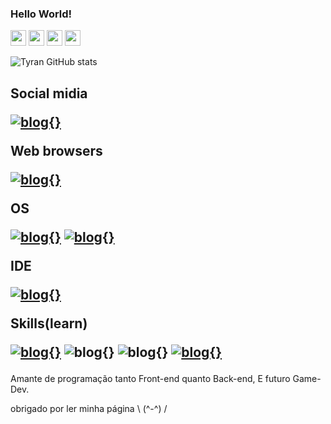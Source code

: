 
### Hello World!

<img src="https://cdn.jsdelivr.net/gh/devicons/devicon/icons/html5/html5-plain-wordmark.svg" width="25" height="25"/>
<img src="https://cdn.jsdelivr.net/gh/devicons/devicon/icons/css3/css3-plain-wordmark.svg" width="25" height="25"/>
<img src="https://cdn.jsdelivr.net/gh/devicons/devicon/icons/java/java-original.svg" width="25" height="25"/>
<img src="https://cdn.jsdelivr.net/gh/devicons/devicon/icons/python/python-original.svg" width="25" height="25"/>

![Tyran GitHub stats](https://github-readme-stats.vercel.app/api?username=Tyran15&show_icons=true&theme=tokyonight)          

<h2>
Social midia 

[![blog{}](https://img.shields.io/badge/Reddit-FF4500?style=for-the-badge&logo=reddit&logoColor=white)](https://www.reddit.com/user/Mateus_henri)

Web browsers

[![blog{}](https://img.shields.io/badge/Firefox_Browser-FF7139?style=for-the-badge&logo=Firefox-Browser&logoColor=white)](https://www.mozilla.org/pt-BR/firefox/new/)

OS

[![blog{}](https://img.shields.io/badge/manjaro-35BF5C?style=for-the-badge&logo=manjaro&logoColor=white)](https://manjaro.org/)
[![blog{}](https://img.shields.io/badge/Windows-0078D6?style=for-the-badge&logo=windows&logoColor=white)](https://www.microsoft.com/pt-br/software-download/windows10ISO)

IDE

[![blog{}](https://img.shields.io/badge/Visual_Studio_Code-0078D4?style=for-the-badge&logo=visual%20studio%20code&logoColor=white)](https://code.visualstudio.com/)

Skills(learn)

[![blog{}](https://img.shields.io/badge/Python-3776AB?style=for-the-badge&logo=python&logoColor=white)](https://www.python.org/)
![blog{}](https://img.shields.io/badge/HTML5-E34F26?style=for-the-badge&logo=html5&logoColor=white)
![blog{}](https://img.shields.io/badge/CSS3-1572B6?style=for-the-badge&logo=css3&logoColor=white)
[![blog{}](https://img.shields.io/badge/Java-ED8B00?style=for-the-badge&logo=openjdk&logoColor=white)](https://www.java.com/pt-BR/)

</h1>


Amante de programação tanto Front-end quanto Back-end, E futuro Game-Dev.

obrigado por ler minha página \ (^-^) /

